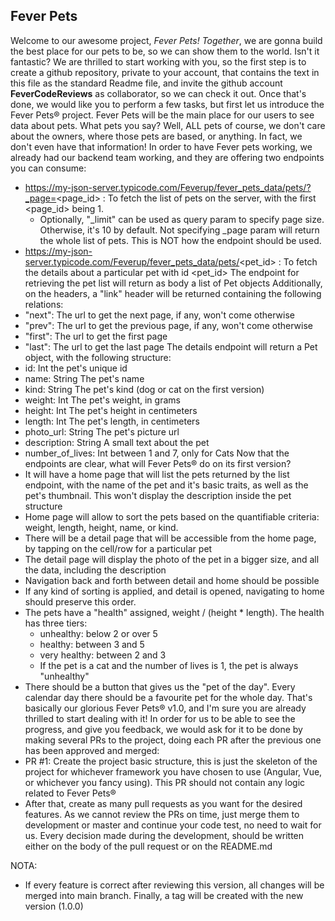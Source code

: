 ## Fever Pets
Welcome to our awesome project, *Fever Pets! Together*, we are gonna build the best place for our pets to be, so we can show them to the world. Isn't it fantastic?
We are thrilled to start working with you, so the first step is to create a github repository, private to your account, that contains the text in this file as the standard Readme file, and invite the github account **FeverCodeReviews** as collaborator, so we can check it out.
Once that's done, we would like you to perform a few tasks, but first let us introduce the Fever Pets® project.
Fever Pets will be the main place for our users to see data about pets. What pets you say? Well, ALL pets of course, we don't care about the owners, where those pets are based, or anything. In fact, we don't even have that information!
In order to have Fever pets working, we already had our backend team working, and they are offering two endpoints you can consume:
* https://my-json-server.typicode.com/Feverup/fever_pets_data/pets/?_page=<page_id> : To fetch the list of pets on the server, with the first <page_id> being 1.
    * Optionally, "_limit" can be used as query param to specify page size. Otherwise, it's 10 by default. Not specifying _page param will return the whole list of pets. This is NOT how the endpoint should be used.
* https://my-json-server.typicode.com/Feverup/fever_pets_data/pets/<pet_id> : To fetch the details about a particular pet with id <pet_id>
The endpoint for retrieving the pet list will return as body a list of Pet objects
Additionally, on the headers, a "link" header will be returned containing the following relations:
* "next": The url to get the next page, if any, won't come otherwise
* "prev": The url to get the previous page, if any, won't come otherwise
* "first": The url to get the first page
* "last": The url to get the last page
The details endpoint will return a Pet object, with the following structure:
* id: Int the pet's unique id
* name: String The pet's name
* kind: String The pet's kind (dog or cat on the first version)
* weight: Int The pet's weight, in grams
* height: Int The pet's height in centimeters
* length: Int The pet's length, in centimeters
* photo_url: String The pet's picture url
* description: String A small text about the pet
* number_of_lives: Int between 1 and 7, only for Cats
Now that the endpoints are clear, what will Fever Pets® do on its first version?
* It will have a home page that will list the pets returned by the list endpoint, with the name of the pet and it's basic traits, as well as the pet's thumbnail. This won't display the description inside the pet structure
* Home page will allow to sort the pets based on the quantifiable criteria: weight, length, height, name, or kind.
* There will be a detail page that will be accessible from the home page, by tapping on the cell/row for a particular pet
* The detail page will display the photo of the pet in a bigger size, and all the data, including the description
* Navigation back and forth between detail and home should be possible
* If any kind of sorting is applied, and detail is opened, navigating to home should preserve this order.
* The pets have a "health" assigned, weight / (height * length). The health has three tiers:
    * unhealthy: below 2 or over 5
    * healthy: between 3 and 5
    * very healthy: between 2 and 3
    * If the pet is a cat and the number of lives is 1, the pet is always "unhealthy"
* There should be a button that gives us the "pet of the day". Every calendar day there should be a favourite pet for the whole day.
That's basically our glorious Fever Pets® v1.0, and I'm sure you are already thrilled to start dealing with it!
In order for us to be able to see the progress, and give you feedback, we would ask for it to be done by making several PRs to the project, doing each PR after the previous one has been approved and merged:
* PR #1: Create the project basic structure, this is just the skeleton of the project for whichever framework you have chosen to use (Angular, Vue, or whichever you fancy using). This PR should not contain any logic related to Fever Pets®
* After that, create as many pull requests as you want for the desired features. As we cannot review the PRs on time, just merge them to development or master and continue your code test, no need to wait for us. Every decision made during the development, should be written either on the body of the pull request or on the README.md

NOTA: 
* If every feature is correct after reviewing this version, all changes will be merged into main branch.
Finally, a tag will be created with the new version (1.0.0)